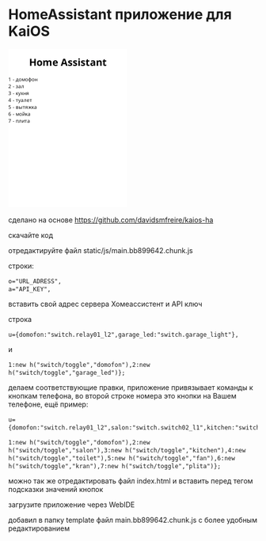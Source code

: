 # HomeAssistant приложение для KaiOS

![скрин](https://github.com/immortalserg/kaiosha/blob/main/kaiosha.png)

сделано на основе https://github.com/davidsmfreire/kaios-ha

скачайте код

отредактируйте файл static/js/main.bb899642.chunk.js

строки: 
```
o="URL_ADRESS",
a="API_KEY",
```

вставить свой адрес сервера Хомеассистент и API ключ

строка
```
u={domofon:"switch.relay01_l2",garage_led:"switch.garage_light"},
```
и
```
1:new h("switch/toggle","domofon"),2:new h("switch/toggle","garage_led")};
```
делаем соответствующие правки, приложение привязывает команды к кнопкам телефона, во второй строке номера это кнопки на Вашем телефоне, ещё пример:

```
u={domofon:"switch.relay01_l2",salon:"switch.switch02_l1",kitchen:"switch.switch02_l2",toilet:"switch.switch01_2",fan:"switch.switch01",kran:"switch.prise01_relay",plita:"switch.prise05_relay"},
```
```
1:new h("switch/toggle","domofon"),2:new h("switch/toggle","salon"),3:new h("switch/toggle","kitchen"),4:new h("switch/toggle","toilet"),5:new h("switch/toggle","fan"),6:new h("switch/toggle","kran"),7:new h("switch/toggle","plita")};
```

можно так же отредактировать файл index.html и вставить перед тегом </body> подсказки значений кнопок

загрузите приложение через WebIDE

добавил в папку template файл main.bb899642.chunk.js с более удобным редактированием
